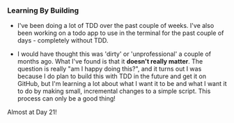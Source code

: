 ### Learning By Building

- I've been doing a lot of TDD over the past couple of weeks. I've also been working on a todo app to use in the terminal for the past couple of days - completely without TDD.

- I would have thought this was 'dirty' or 'unprofessional' a couple of months ago. What I've found is that it **doesn't really matter**. The question is really "am I happy doing this?", and it turns out I was because I do plan to build this with TDD in the future and get it on GitHub, but I'm learning a lot about what I want it to be and what I want it to do by making small, incremental changes to a simple script. This process can only be a good thing!

Almost at Day 21!
